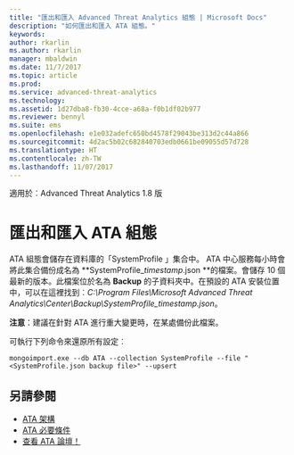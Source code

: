 ```yaml
---
title: "匯出和匯入 Advanced Threat Analytics 組態 | Microsoft Docs"
description: "如何匯出和匯入 ATA 組態。"
keywords: 
author: rkarlin
ms.author: rkarlin
manager: mbaldwin
ms.date: 11/7/2017
ms.topic: article
ms.prod: 
ms.service: advanced-threat-analytics
ms.technology: 
ms.assetid: 1d27dba8-fb30-4cce-a68a-f0b1df02b977
ms.reviewer: bennyl
ms.suite: ems
ms.openlocfilehash: e1e032adefc650bd4578f29043be313d2c44a866
ms.sourcegitcommit: 4d2ac5b02c682840703edb0661be09055d57d728
ms.translationtype: HT
ms.contentlocale: zh-TW
ms.lasthandoff: 11/07/2017
---
```

適用於︰Advanced Threat Analytics 1.8 版



# <a name="export-and-import-the-ata-configuration"></a>匯出和匯入 ATA 組態
ATA 組態會儲存在資料庫的「SystemProfile 」集合中。
ATA 中心服務每小時會將此集合備份成名為 **SystemProfile_*timestamp*.json **的檔案。會儲存 10 個最新的版本。此檔案位於名為 **Backup** 的子資料夾中。在預設的 ATA 安裝位置中，可以在這裡找到︰*C:\Program Files\Microsoft Advanced Threat Analytics\Center\Backup\SystemProfile_*timestamp*.json*。 

**注意**：建議在針對 ATA 進行重大變更時，在某處備份此檔案。

可執行下列命令來還原所有設定︰

`mongoimport.exe --db ATA --collection SystemProfile --file "<SystemProfile.json backup file>" --upsert`

## <a name="see-also"></a>另請參閱
- [ATA 架構](ata-architecture.md)
- [ATA 必要條件](ata-prerequisites.md)
- [查看 ATA 論壇！](https://social.technet.microsoft.com/Forums/security/home?forum=mata)

